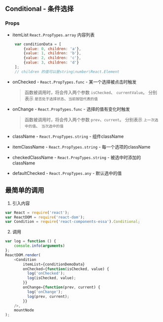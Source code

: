 ## Conditional - 条件选择
### Props
+ itemList `React.PropTypes.array` 内容列表
  ```JavaScript
   var conditionData = [
       {value: 0, children: 'a'},
       {value: 1, children: 'b'},
       {value: 2, children: 'c'},
       {value: 3, children: 'd'}
   ];
   // children 的值可以是string\number\React.Element
  ```
+ onChecked - `React.PropTypes.func` - 某一个选择被点击时触发
  > 函数被调用时，将会传入两个参数 `isChecked`、 `currentValue`。
  > 分别表示 `是否处于选择状态`、`当前按钮代表的值`
  
+ onChange - `React.PropTypes.func`  - 选择的值有变化时触发
  > 函数被调用时，将会传入两个参数 `prev`、`current`。
  > 分别表示 `上一次选中的值`、 `当次选中的值`
  
+ className - `React.PropTypes.string` - 组件className
+ itemClassName - `React.PropTypes.string` - 每一个选项的className
+ checkedClassName - `React.PropTypes.string` - 被选中时添加的className
+ defaultChecked - `React.PropTypes.any` - 默认选中的值

## 最简单的调用

1. 引入内容
```Javascript
var React = require('react');
var ReactDOM = require('react-dom');
var Condition = require('react-components-essa').Conditional;
```

2. 调用
```JavaScript
var log = function () {
    console.info(arguments)
};
ReactDOM.render(
    <Condition
        itemList={conditionDemoData}
        onChecked={function(isChecked, value) {
          log('onChecked');
          log(isChecked, value);
        }}
        onChange={function(prev, current) {
          log('onChange');
          log(prev, current);
        }}
    />,
    mountNode
);
```